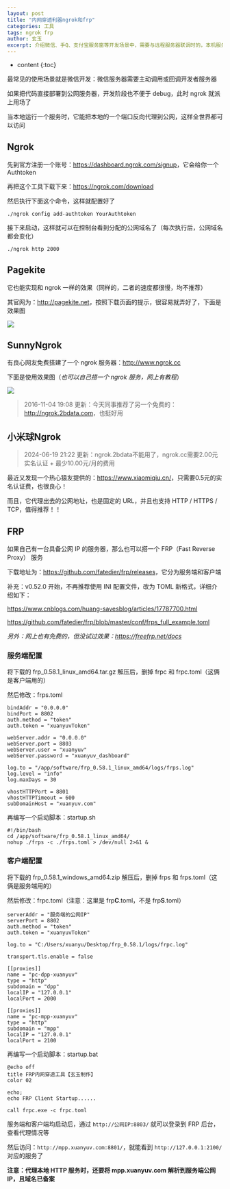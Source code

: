 ```yaml
---
layout: post
title: "内网穿透利器ngrok和frp"
categories: 工具
tags: ngrok frp
author: 玄玉
excerpt: 介绍微信、手Q、支付宝服务窗等开发场景中，需要与远程服务器联调时的，本机服务代理至互联网的工具。
---
```


* content
{:toc}


最常见的使用场景就是微信开发：微信服务器需要主动调用或回调开发者服务器

如果把代码直接部署到公网服务器，开发阶段也不便于 debug，此时 ngrok 就派上用场了

当本地运行一个服务时，它能把本地的一个端口反向代理到公网，这样全世界都可以访问

## Ngrok

先到官方注册一个账号：<https://dashboard.ngrok.com/signup>，它会给你一个 Authtoken

再把这个工具下载下来：<https://ngrok.com/download>

然后执行下面这个命令，这样就配置好了

```text
./ngrok config add-authtoken YourAuthtoken
```

接下来启动，这样就可以在控制台看到分配的公网域名了（每次执行后，公网域名都会变化）

```text
./ngrok http 2000
```

## Pagekite

它也能实现和 ngrok 一样的效果（同样的，二者的速度都很慢，均不推荐）

其官网为：<http://pagekite.net>，按照下载页面的提示，很容易就弄好了，下面是效果图

![](https://ae01.alicdn.com/kf/U6d92b228fecb449db4428bf3983d7b53r.png)

## SunnyNgrok

有良心网友免费搭建了一个 ngrok 服务器：<http://www.ngrok.cc>

下面是使用效果图（*也可以自己搭一个 ngrok 服务，网上有教程*）

![](https://ae01.alicdn.com/kf/Ua5d244ab18fd4ffd9773ef35fc511dben.png)

> 2016-11-04 19:08 更新：今天同事推荐了另一个免费的：<http://ngrok.2bdata.com>，也挺好用


## 小米球Ngrok

> 2024-06-19 21:22 更新：ngrok.2bdata不能用了，ngrok.cc需要2.00元实名认证 + 最少10.00元/月的费用

最近又发现一个热心猿友提供的：<https://www.xiaomiqiu.cn/>，只需要0.5元的实名认证费，也很良心！

而且，它代理出去的公网地址，也是固定的 URL，并且也支持 HTTP / HTTPS / TCP，值得推荐！！

## FRP

如果自己有一台具备公网 IP 的服务器，那么也可以搭一个 FRP（Fast Reverse Proxy） 服务

下载地址为：<https://github.com/fatedier/frp/releases>，它分为服务端和客户端

补充：v0.52.0 开始，不再推荐使用 INI 配置文件，改为 TOML 新格式，详细介绍如下：

<https://www.cnblogs.com/huang-savesblog/articles/17787700.html>

<https://github.com/fatedier/frp/blob/master/conf/frps_full_example.toml>

*另外：网上也有免费的，但没试过效果：<https://freefrp.net/docs>*

### 服务端配置

将下载的 frp_0.58.1_linux_amd64.tar.gz 解压后，删掉 frpc 和 frpc.toml（这俩是客户端用的）

然后修改：frps.toml

```properties
bindAddr = "0.0.0.0"
bindPort = 8802
auth.method = "token"
auth.token = "xuanyuvToken"

webServer.addr = "0.0.0.0"
webServer.port = 8803
webServer.user = "xuanyuv"
webServer.password = "xuanyuv_dashboard"

log.to = "/app/software/frp_0.58.1_linux_amd64/logs/frps.log"
log.level = "info"
log.maxDays = 30

vhostHTTPPort = 8801
vhostHTTPTimeout = 600
subDomainHost = "xuanyuv.com"
```

再编写一个启动脚本：startup.sh

```shell
#!/bin/bash
cd /app/software/frp_0.58.1_linux_amd64/
nohup ./frps -c ./frps.toml > /dev/null 2>&1 &
```

### 客户端配置

将下载的 frp_0.58.1_windows_amd64.zip 解压后，删掉 frps 和 frps.toml（这俩是服务端用的）

然后修改：frpc.toml（注意：这里是 frp**C**.toml，不是 frp**S**.toml）

```properties
serverAddr = "服务端的公网IP"
serverPort = 8802
auth.method = "token"
auth.token = "xuanyuvToken"

log.to = "C:/Users/xuanyu/Desktop/frp_0.58.1/logs/frpc.log"

transport.tls.enable = false

[[proxies]]
name = "pc-dpp-xuanyuv"
type = "http"
subdomain = "dpp"
localIP = "127.0.0.1"
localPort = 2000

[[proxies]]
name = "pc-mpp-xuanyuv"
type = "http"
subdomain = "mpp"
localIP = "127.0.0.1"
localPort = 2100
```

再编写一个启动脚本：startup.bat

```text
@echo off
title FRP内网穿透工具【玄玉制作】
color 02

echo;
echo FRP Client Startup......

call frpc.exe -c frpc.toml
```

服务端和客户端均启动后，通过 `http://公网IP:8803/` 就可以登录到 FRP 后台，查看代理情况等

然后访问：`http://mpp.xuanyuv.com:8801/`，就能看到 `http://127.0.0.1:2100/` 对应的服务了

**注意：代理本地 HTTP 服务时，还要将 mpp.xuanyuv.com 解析到服务端公网IP，且域名已备案**
